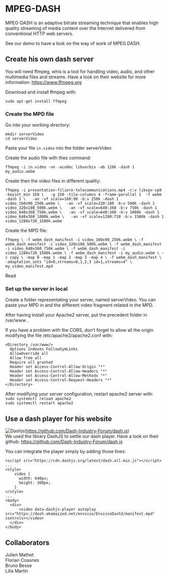 # MPEG-DASH

MPEG-DASH is an adaptive bitrate streaming technique that enables high quality streaming of media content over the Internet delivered from conventional HTTP web servers.

See our demo to have a look on the way of work of MPEG DASH.

## Create his own dash server

You will need ffmpeg, whis is a tool for handling video, audio, and other multimedia files and streams. Have a look on their website for more information: https://www.ffmpeg.org

Download and install ffmpeg with:

`sudo apt-get install ffmpeg`

### Create the MPD file

Go into your working directory:

`mkdir serverVideo`  
`cd serverVideo`

Paste your file `in.video` into the folder serverVideo

Create the audio file with thes command:

`ffmpeg -i in.video -vn -acodec libvorbis -ab 128k -dash 1 my_audio.webm` 

Create then the video files in different quality:

`ffmpeg -i presentation-filiere-telecommunications.mp4 -c:v libvpx-vp9 -keyint_min 150 \  
-g 150 -tile-columns 4 -frame-parallel 1  -f webm -dash 1 \  
-an -vf scale=160:90 -b:v 250k -dash 1 video_160x90_250k.webm \  
-an -vf scale=320:180 -b:v 500k -dash 1 video_320x180_500k.webm \  
-an -vf scale=640:360 -b:v 750k -dash 1 video_640x360_750k.webm \  
-an -vf scale=640:360 -b:v 1000k -dash 1 video_640x360_1000k.webm \  
-an -vf scale=1280:720 -b:v 1500k -dash 1 video_1280x720_1500k.webm`

Create the MPD file:

`ffmpeg \
  -f webm_dash_manifest -i video_160x90_250k.webm \
  -f webm_dash_manifest -i video_320x180_500k.webm \
  -f webm_dash_manifest -i video_640x360_750k.webm \
  -f webm_dash_manifest -i video_1280x720_1500k.webm \
  -f webm_dash_manifest -i my_audio.webm \
  -c copy \
  -map 0 -map 1 -map 2 -map 3 -map 4 \
  -f webm_dash_manifest \
  -adaptation_sets "id=0,streams=0,1,2,3 id=1,streams=4" \
  my_video_manifest.mpd`

Read 

### Set up the server in local

Create a folder representating your server, named serverVideo. You can paste your MPD in and the different video fragment related in the MPD. 

After having install your Apache2 server, put the precedent folder in /var/www .

If you have a problem with the CORS, don't forget to allow all the origin modifying the file /etc/apache2/apache2.conf with:


    <Directory /var/www/>  
      Options Indexes FollowSymLinks  
      AllowOverride all  
      Allow from all  
      Require all granted  
      Header set Access-Control-Allow-Origin "*"  
      Header set Access-Control-Allow-Headers "*" 
      Header set Access-Control-Allow-Methods "*"  
      Header set Access-Control-Request-Headers "*"  
    </Directory>

After modifying your server configuration, restart apache2 server with:  
`sudo systemctl reload apache2`  
`sudo systemctl restart apache2`

## Use a dash player for his website

![Dashjs](https://cloud.githubusercontent.com/assets/2762250/7824984/985c3e76-03bc-11e5-807b-1402bde4fe56.png)(https://github.com/Dash-Industry-Forum/dash.js)  
We used the library DashJS to settle our dash player. Have a look on their github: https://github.com/Dash-Industry-Forum/dash.js

You can integrate the player simply by adding those lines:


    <script src="https://cdn.dashjs.org/latest/dash.all.min.js"></script>
    ...
    <style>
        video {
          width: 640px;
          height: 360px;
        }
    </style>
    ...
    <body>
      <div>
          <video data-dashjs-player autoplay src="https://dash.akamaized.net/envivio/EnvivioDash3/manifest.mpd" controls></video>
      </div>
    </body>


## Collaborators

Julien Mathet  
Florian Coasnes  
Bruno Besse  
Lilia Martin  